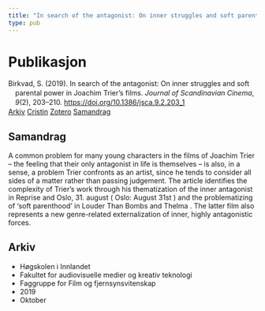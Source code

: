 ```yaml
---
title: "In search of the antagonist: On inner struggles and soft parental power in Joachim Trier’s films"
type: pub
---
```

<h1>Publikasjon</h1>
<article id="csl-bib-container-ISMYLLC7" class="csl-bib-container">
  <div class="csl-bib-body" style="line-height: 1.35; padding-left: 1em; text-indent:-1em;">
  <div class="csl-entry">Birkvad, S. (2019). In search of the antagonist: On inner struggles and soft parental power in Joachim Trier&#x2019;s films. <i>Journal of Scandinavian Cinema</i>, <i>9</i>(2), 203&#x2013;210. <a href="https://doi.org/10.1386/jsca.9.2.203_1">https://doi.org/10.1386/jsca.9.2.203_1</a></div>
</div>
  <div class="csl-bib-buttons">
    <a href="#taxonomy-article-ISMYLLC7" class="csl-bib-button">Arkiv</a>
    <a href="https://app.cristin.no/results/show.jsf?id=1736147" alt="Cristin URL" class="csl-bib-button">Cristin</a>
    <a href="http://zotero.org/groups/5022929/items/ISMYLLC7" alt="Zotero URL" class="csl-bib-button">Zotero</a>
    <a href="#abstract-article-ISMYLLC7" class="csl-bib-button">Samandrag</a>
  </div>
  <div id="csl-bib-meta-container-ISMYLLC7"></div>
</article>
<div id="csl-bib-meta-ISMYLLC7" class="csl-bib-meta">
  <article id="abstract-article-ISMYLLC7" class="abstract-article">
    <h1>Samandrag</h1>
    A common problem for many young characters in the films of Joachim Trier – the feeling that their only antagonist in life is themselves – is also, in a sense, a problem Trier confronts as an artist, since he tends to consider all sides of a matter rather than passing judgement. The article identifies the complexity of Trier’s work through his thematization of the inner antagonist in Reprise and Oslo, 31. august ( Oslo: August 31st ) and the problematizing of ‘soft parenthood’ in Louder Than Bombs and Thelma . The latter film also represents a new genre-related externalization of inner, highly antagonistic forces.
  </article>
  <article id="taxonomy-article-ISMYLLC7" class="taxonomy-article">
    <h1>Arkiv</h1>
    <ul>
      <li>Høgskolen i Innlandet</li>
      <li>Fakultet for audiovisuelle medier og kreativ teknologi</li>
      <li>Faggruppe for Film og fjernsynsvitenskap</li>
      <li>2019</li>
      <li>Oktober</li>
    </ul>
  </article>
</div>
